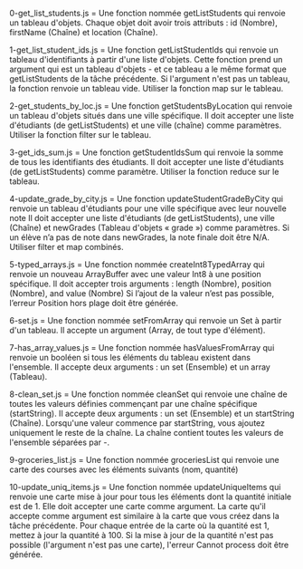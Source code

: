 0-get_list_students.js = Une fonction nommée getListStudents qui renvoie un tableau d'objets. Chaque objet doit avoir trois attributs : id (Nombre), firstName (Chaîne) et location (Chaîne).

1-get_list_student_ids.js = Une fonction getListStudentIds qui renvoie un tableau d'identifiants à partir d'une liste d'objets. Cette fonction prend un argument qui est un tableau d'objets - et ce tableau a le même format que getListStudents de la tâche précédente. Si l'argument n'est pas un tableau, la fonction renvoie un tableau vide. Utiliser la fonction map sur le tableau.

2-get_students_by_loc.js = Une fonction getStudentsByLocation qui renvoie un tableau d'objets situés dans une ville spécifique. Il doit accepter une liste d'étudiants (de getListStudents) et une ville (chaîne) comme paramètres. Utiliser la fonction filter sur le tableau.

3-get_ids_sum.js = Une fonction getStudentIdsSum qui renvoie la somme de tous les identifiants des étudiants. Il doit accepter une liste d'étudiants (de getListStudents) comme paramètre. Utiliser la fonction reduce sur le tableau.

4-update_grade_by_city.js = Une fonction updateStudentGradeByCity qui renvoie un tableau d'étudiants pour une ville spécifique avec leur nouvelle note Il doit accepter une liste d'étudiants (de getListStudents), une ville (Chaîne) et newGrades (Tableau d'objets « grade ») comme paramètres. Si un élève n’a pas de note dans newGrades, la note finale doit être N/A. Utiliser filter et map combinés.

5-typed_arrays.js = Une fonction nommée createInt8TypedArray qui renvoie un nouveau ArrayBuffer avec une valeur Int8 à une position spécifique. Il doit accepter trois arguments : length (Nombre), position (Nombre), and value (Nombre) Si l’ajout de la valeur n’est pas possible, l’erreur Position hors plage doit être générée.

6-set.js = Une fonction nommée setFromArray qui renvoie un Set à partir d'un tableau. Il accepte un argument (Array, de tout type d'élément).

7-has_array_values.js = Une fonction nommée hasValuesFromArray qui renvoie un booléen si tous les éléments du tableau existent dans l'ensemble. Il accepte deux arguments : un set (Ensemble) et un array (Tableau).

8-clean_set.js = Une fonction nommée cleanSet qui renvoie une chaîne de toutes les valeurs définies commençant par une chaîne spécifique (startString). Il accepte deux arguments : un set (Ensemble) et un startString (Chaîne). Lorsqu'une valeur commence par startString, vous ajoutez uniquement le reste de la chaîne. La chaîne contient toutes les valeurs de l'ensemble séparées par -.

9-groceries_list.js = Une fonction nommée groceriesList qui renvoie une carte des courses avec les éléments suivants (nom, quantité)

10-update_uniq_items.js = Une fonction nommée updateUniqueItems qui renvoie une carte mise à jour pour tous les éléments dont la quantité initiale est de 1. Elle doit accepter une carte comme argument. La carte qu'il accepte comme argument est similaire à la carte que vous créez dans la tâche précédente. Pour chaque entrée de la carte où la quantité est 1, mettez à jour la quantité à 100. Si la mise à jour de la quantité n'est pas possible (l'argument n'est pas une carte), l'erreur Cannot process doit être générée.
